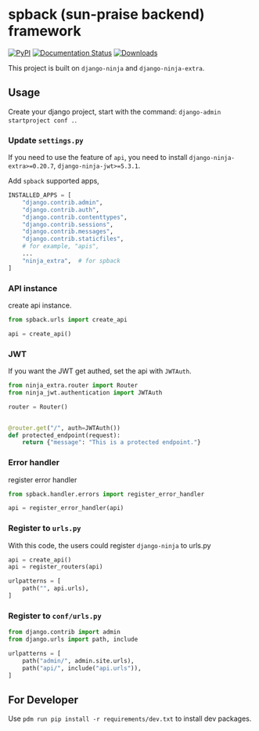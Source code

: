 # spback (sun-praise backend) framework

[![PyPI](https://img.shields.io/pypi/v/spback.svg)](https://pypi.python.org/pypi/spback/)
[![Documentation Status](https://readthedocs.org/projects/spback/badge/?version=latest)](https://spback.readthedocs.io/en/latest/?badge=latest) [![Downloads](https://pepy.tech/badge/spback/week)](https://pepy.tech/project/spback)

This project is built on `django-ninja` and `django-ninja-extra`.

## Usage

Create your django project, start with the command: `django-admin startproject conf .`.

### Update `settings.py`

If you need to use the feature of `api`, you need to install `django-ninja-extra>=0.20.7`, `django-ninja-jwt>=5.3.1`.

Add `spback` supported apps,

```python
INSTALLED_APPS = [
    "django.contrib.admin",
    "django.contrib.auth",
    "django.contrib.contenttypes",
    "django.contrib.sessions",
    "django.contrib.messages",
    "django.contrib.staticfiles",
    # for example, "apis",
    ...
    "ninja_extra",  # for spback
]
```

### API instance

create api instance.

```python
from spback.urls import create_api

api = create_api()
```

### JWT

If you want the JWT get authed, set the api with `JWTAuth`.

```python
from ninja_extra.router import Router
from ninja_jwt.authentication import JWTAuth

router = Router()


@router.get("/", auth=JWTAuth())
def protected_endpoint(request):
    return {"message": "This is a protected endpoint."}

```

### Error handler

register error handler

```python
from spback.handler.errors import register_error_handler

api = register_error_handler(api)
```

### Register to `urls.py`

With this code, the users could register `django-ninja` to urls.py

```python
api = create_api()
api = register_routers(api)

urlpatterns = [
    path("", api.urls),
]

```

### Register to `conf/urls.py`

```python
from django.contrib import admin
from django.urls import path, include

urlpatterns = [
    path("admin/", admin.site.urls),
    path("api/", include("api.urls")),
]
```

## For Developer

Use `pdm run pip install -r requirements/dev.txt` to install dev packages.
